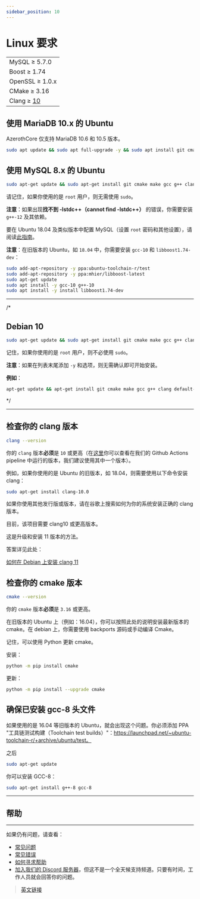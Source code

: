```yaml
---
sidebar_position: 10
---
```


# Linux 要求

||
|--|
|MySQL ≥ 5.7.0|
|Boost ≥ 1.74|
|OpenSSL ≥ 1.0.x|
|CMake ≥ 3.16|
|Clang ≥ [10](https://github.com/azerothcore/azerothcore-wotlk/actions?query=workflow%3Acore-build)|

## 使用 MariaDB 10.x 的 Ubuntu

AzerothCore 仅支持 MariaDB 10.6 和 10.5 版本。

```bash
sudo apt update && sudo apt full-upgrade -y && sudo apt install git cmake make gcc g++ clang libssl-dev libbz2-dev libreadline-dev libncurses-dev libboost-all-dev mariadb-server mariadb-client libmariadb-dev libmariadb-dev-compat
```

## 使用 MySQL 8.x 的 Ubuntu

```bash
sudo apt-get update && sudo apt-get install git cmake make gcc g++ clang libmysqlclient-dev libssl-dev libbz2-dev libreadline-dev libncurses-dev mysql-server libboost-all-dev
```

请记住，如果你使用的是 `root` 用户，则无需使用 `sudo`。

**注意**：如果出现**找不到 -lstdc++（cannot find -lstdc++）** 的错误，你需要安装 `g++-12` 及其依赖。

要在 Ubuntu 18.04 及类似版本中配置 MySQL（设置 `root` 密码和其他设置），请阅读[此指南](https://www.digitalocean.com/community/tutorials/how-to-install-mysql-on-ubuntu-18-04)。

**注意**：在旧版本的 Ubuntu，如 `18.04` 中，你需要安装 `gcc-10` 和 `libboost1.74-dev`：

```bash
sudo add-apt-repository -y ppa:ubuntu-toolchain-r/test
sudo add-apt-repository -y ppa:mhier/libboost-latest
sudo apt-get update
sudo apt install -y gcc-10 g++-10
sudo apt install -y install libboost1.74-dev
```

---

/*
## Debian 10

```bash
sudo apt-get update && sudo apt-get install git cmake make gcc g++ clang default-libmysqlclient-dev libssl-dev libbz2-dev libreadline-dev libncurses-dev mariadb-server libboost-all-dev
```

记住，如果你使用的是 `root` 用户，则不必使用 `sudo`。

**注意**：如果在列表末尾添加 `-y` 和选项，则无需确认即可开始安装。

**例如**：

```bash
apt-get update && apt-get install git cmake make gcc g++ clang default-libmysqlclient-dev libssl-dev libbz2-dev libreadline-dev libncurses-dev mariadb-server libboost-all-dev -y
```

*/

---

## 检查你的 clang 版本

```bash
clang --version
```

你的 `clang` 版本**必须**是 `10` 或更高（在[这里](https://github.com/azerothcore/azerothcore-wotlk/actions?query=workflow%3Acore-build)你可以查看在我们的 Github Actions pipeline 中运行的版本，我们建议使用其中一个版本）。

例如，如果你使用的是 Ubuntu 的旧版本，如 18.04，则需要使用以下命令安装 clang：

```bash
sudo apt-get install clang-10.0
```

如果你使用其他发行版或版本，请在谷歌上搜索如何为你的系统安装正确的 clang 版本。

目前，该项目需要 clang10 或更高版本。

这是升级和安装 11 版本的方法。

答案详见此处：

[如何在 Debian 上安装 clang 11](https://stackoverflow.com/questions/66223241/how-to-install-clang-11-on-debian)

## 检查你的 cmake 版本

```bash
cmake --version
```

你的 `cmake` 版本**必须**是 `3.16` 或更高。

在旧版本的 Ubuntu 上（例如：16.04），你可以按照此处的说明安装最新版本的 cmake。在 debian 上，你需要使用 backports 源码或手动编译 Cmake。

记住，可以使用 Python 更新 cmake。

安装：

```bash
python -m pip install cmake
```

更新：

```bash
python -m pip install --upgrade cmake
```

## 确保已安装 gcc-8 头文件

如果使用的是 16.04 等旧版本的 Ubuntu，就会出现这个问题。你必须添加 PPA "工具链测试构建（Toolchain test builds）"：https://launchpad.net/~ubuntu-toolchain-r/+archive/ubuntu/test。

之后

```bash
sudo apt-get update
```

你可以安装 GCC-8：

```bash
sudo apt-get install g++-8 gcc-8
```
---

## 帮助
---

如果仍有问题，请查看：

- [常见问题](/faq)
- [常见错误](/common-errors)
- [如何寻求帮助](/how-to-ask-for-help)
- [加入我们的 Discord 服务器](https://discord.gg/gkt4y2x)，但这不是一个全天候支持频道。只要有时间，工作人员就会回答你的问题。

> [英文链接](https://www.azerothcore.org/wiki/linux-requirements)
